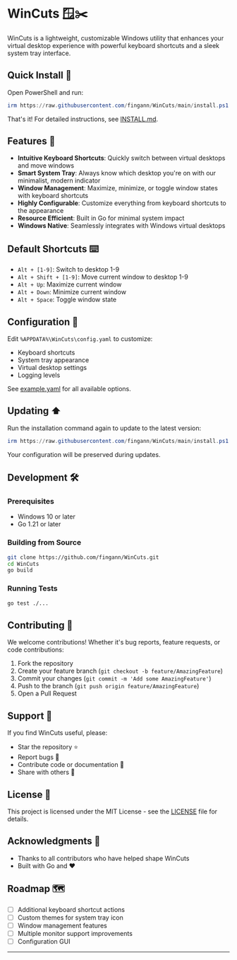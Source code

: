 # WinCuts 🪟✂️

WinCuts is a lightweight, customizable Windows utility that enhances your virtual desktop experience with powerful keyboard shortcuts and a sleek system tray interface.

## Quick Install 🚀

Open PowerShell and run:
```powershell
irm https://raw.githubusercontent.com/fingann/WinCuts/main/install.ps1 | iex
```

That's it! For detailed instructions, see [INSTALL.md](INSTALL.md).

## Features 🌟

- **Intuitive Keyboard Shortcuts**: Quickly switch between virtual desktops and move windows
- **Smart System Tray**: Always know which desktop you're on with our minimalist, modern indicator
- **Window Management**: Maximize, minimize, or toggle window states with keyboard shortcuts
- **Highly Configurable**: Customize everything from keyboard shortcuts to the appearance
- **Resource Efficient**: Built in Go for minimal system impact
- **Windows Native**: Seamlessly integrates with Windows virtual desktops

## Default Shortcuts ⌨️

- `Alt + [1-9]`: Switch to desktop 1-9
- `Alt + Shift + [1-9]`: Move current window to desktop 1-9
- `Alt + Up`: Maximize current window
- `Alt + Down`: Minimize current window
- `Alt + Space`: Toggle window state

## Configuration 🔧

Edit `%APPDATA%\WinCuts\config.yaml` to customize:
- Keyboard shortcuts
- System tray appearance
- Virtual desktop settings
- Logging levels

See [example.yaml](config/example.yaml) for all available options.

## Updating ⬆️

Run the installation command again to update to the latest version:
```powershell
irm https://raw.githubusercontent.com/fingann/WinCuts/main/install.ps1 | iex
```
Your configuration will be preserved during updates.

## Development 🛠️

### Prerequisites
- Windows 10 or later
- Go 1.21 or later

### Building from Source
```bash
git clone https://github.com/fingann/WinCuts.git
cd WinCuts
go build
```

### Running Tests
```bash
go test ./...
```

## Contributing 🤝

We welcome contributions! Whether it's bug reports, feature requests, or code contributions:

1. Fork the repository
2. Create your feature branch (`git checkout -b feature/AmazingFeature`)
3. Commit your changes (`git commit -m 'Add some AmazingFeature'`)
4. Push to the branch (`git push origin feature/AmazingFeature`)
5. Open a Pull Request

## Support 💪

If you find WinCuts useful, please:
- Star the repository ⭐
- Report bugs 🐛
- Contribute code or documentation 📝
- Share with others 🌟

## License 📄

This project is licensed under the MIT License - see the [LICENSE](LICENSE) file for details.

## Acknowledgments 🙏

- Thanks to all contributors who have helped shape WinCuts
- Built with Go and ❤️

## Roadmap 🗺️

- [ ] Additional keyboard shortcut actions
- [ ] Custom themes for system tray icon
- [ ] Window management features
- [ ] Multiple monitor support improvements
- [ ] Configuration GUI

---
